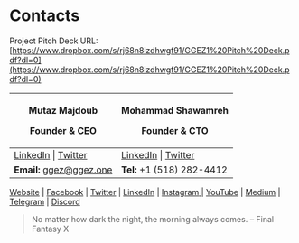 # Contacts

Project Pitch Deck URL: [https://www.dropbox.com/s/rj68n8izdhwgf91/GGEZ1%20Pitch%20Deck.pdf?dl=0](https://www.dropbox.com/s/rj68n8izdhwgf91/GGEZ1%20Pitch%20Deck.pdf?dl=0)

| <p><strong>Mutaz Majdoub</strong></p><p>Founder &#x26; CEO</p>                           | <p><strong>Mohammad Shawamreh</strong></p><p>Founder &#x26; CTO</p>                               |
| ---------------------------------------------------------------------------------------- | ------------------------------------------------------------------------------------------------- |
| [LinkedIn](https://www.linkedin.com/in/mutaz/) \| [Twitter](https://twitter.com/MutazMM) | [LinkedIn](https://www.linkedin.com/in/shawamreh/) \| [Twitter](https://twitter.com/MohShawamreh) |
| **Email:** [ggez@ggez.one](mailto:ggez@ggez.one)                                         | **Tel:** +1 (518) 282-4412                                                                        |

[Website](https://www.ggez.one/) | [Facebook](https://www.facebook.com/ggez.one) | [Twitter](https://twitter.com/ggez_one)  | [LinkedIn](https://www.linkedin.com/company/ggezone) | [Instagram](https://www.instagram.com/ggez.one)[ ](https://www.instagram.com/ggez.one)| [YouTube](https://www.youtube.com/channel/UCu8LOZoP2WsKZa-Dp52a1_A) | [Medium](https://medium.com/@ggez.one) | [Telegram](https://t.me/ggezone) | [Discord](https://discord.gg/7P4RvsEeMA)

> No matter how dark the night, the morning always comes. – Final Fantasy X
